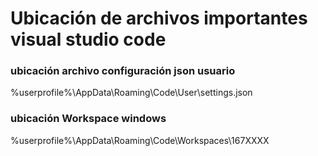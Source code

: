 # Ubicación de archivos importantes visual studio code

### ubicación archivo configuración json usuario    
%userprofile%\AppData\Roaming\Code\User\settings.json

### ubicación Workspace windows
%userprofile%\AppData\Roaming\Code\Workspaces\167XXXX

